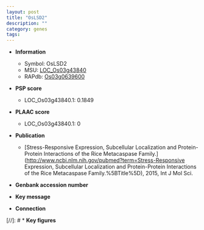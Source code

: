 ```yaml
---
layout: post
title: "OsLSD2"
description: ""
category: genes
tags: 
---
```


* **Information**  
    + Symbol: OsLSD2  
    + MSU: [LOC_Os03g43840](http://rice.plantbiology.msu.edu/cgi-bin/ORF_infopage.cgi?orf=LOC_Os03g43840)  
    + RAPdb: [Os03g0639600](http://rapdb.dna.affrc.go.jp/viewer/gbrowse_details/irgsp1?name=Os03g0639600)  

* **PSP score**  
    + LOC_Os03g43840.1: 0.1849 

* **PLAAC score**  
    + LOC_Os03g43840.1: 0 

* **Publication**  
    + [Stress-Responsive Expression, Subcellular Localization and Protein-Protein Interactions of the Rice Metacaspase Family.](http://www.ncbi.nlm.nih.gov/pubmed?term=Stress-Responsive Expression, Subcellular Localization and Protein-Protein Interactions of the Rice Metacaspase Family.%5BTitle%5D), 2015, Int J Mol Sci.

* **Genbank accession number**  

* **Key message**  

* **Connection**  

[//]: # * **Key figures**  


